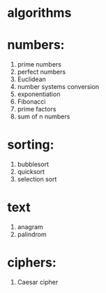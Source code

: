 # algorithms

# numbers:
1. prime numbers
2. perfect numbers
3. Euclidean
4. number systems conversion
5. exponentiation 
6. Fibonacci
7. prime factors
8. sum of n numbers

# sorting:
1. bubblesort
2. quicksort
3. selection sort


# text
1. anagram
2. palindrom

# ciphers:
1. Caesar cipher

